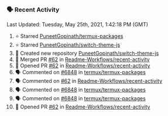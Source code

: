 ### 🗣 Recent Activity

<!--RECENT_ACTIVITY:last_update-->
Last Updated: Tuesday, May 25th, 2021, 1:42:18 PM (GMT)
<!--RECENT_ACTIVITY:last_update_end-->
<!--RECENT_ACTIVITY:start-->
1. ⭐ Starred [PuneetGopinath/termux-packages](https://github.com/PuneetGopinath/termux-packages)
2. ⭐ Starred [PuneetGopinath/switch-theme-js](https://github.com/PuneetGopinath/switch-theme-js)
3. 📔 Created new repository [PuneetGopinath/switch-theme-js](https://github.com/PuneetGopinath/switch-theme-js)
4. 🎉 Merged PR [#62](https://github.com/Readme-Workflows/recent-activity/pull/62) in [Readme-Workflows/recent-activity](https://github.com/Readme-Workflows/recent-activity)
5. 💪 Opened PR [#62](https://github.com/Readme-Workflows/recent-activity/pull/62) in [Readme-Workflows/recent-activity](https://github.com/Readme-Workflows/recent-activity)
6. 🗣 Commented on [#6848](https://github.com/termux/termux-packages/issues/6848) in [termux/termux-packages](https://github.com/termux/termux-packages)
7. 🗣 Commented on [#62](https://github.com/Readme-Workflows/recent-activity/issues/62) in [Readme-Workflows/recent-activity](https://github.com/Readme-Workflows/recent-activity)
8. 🗣 Commented on [#6848](https://github.com/termux/termux-packages/issues/6848) in [termux/termux-packages](https://github.com/termux/termux-packages)
9. 🗣 Commented on [#6848](https://github.com/termux/termux-packages/issues/6848) in [termux/termux-packages](https://github.com/termux/termux-packages)
10. 💪 Opened PR [#62](https://github.com/Readme-Workflows/recent-activity/pull/62) in [Readme-Workflows/recent-activity](https://github.com/Readme-Workflows/recent-activity)
<!--RECENT_ACTIVITY:end-->
